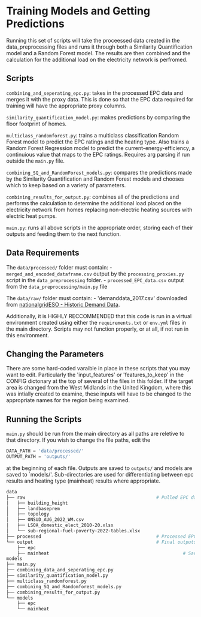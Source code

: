 # Training Models and Getting Predictions
    
Running this set of scripts will take the proceessed data created in the data_preprocessing files and runs it through both a Similarity Quantification model and a Random Forest model. The results are then combined and the calculation for the additional load on the electricity network is perfromed. 

## Scripts

`combining_and_seperating_epc.py`: takes in the processed EPC data and merges it with the proxy data. This is done so that the EPC data required for                training will have the appropriate proxy columns. 

`similarity_quantification_model.py`: makes predictions by comparing the floor footprint of homes.

`multiclass_randomforest.py`: trains a multiclass classification Random Forest model to predict the EPC ratings and the heating type. Also trains a Random Forest Regression model to predict the current-energy-efficiency, a continuious value that maps to the EPC ratings. Requires arg parsing if run outside the `main.py` file.

`combining_SQ_and_RandomForest_models.py`: compares the predictions made by the Similarity Quantification and Random Forest models and chooses which to keep based on a variety of parameters.

`combining_results_for_output.py`: combines all of the predictions and performs the calculation to determine the additional load placed on the electricity network from homes replacing non-electric heating sources with electric heat pumps.

`main.py`: runs all above scripts in the appropriate order, storing each of their outputs and feeding them to the next function.


## Data Requirements

The `data/processed/` folder must contain:
	- `merged_and_encoded_dataframe.csv` output by the `processing_proxies.py` script in the `data_preprocessing` folder.
	- `processed_EPC_data.csv` output from the `data_preprocessing/main.py` file

The `data/raw/` folder must contain:
	- 'demanddata_2017.csv' downloaded from [nationalgridESO - Historic Demand Data](https://data.nationalgrideso.com/demand/historic-demand-data).

Additionally, it is HIGHLY RECCOMMENDED that this code is run in a virtual environment created using either the `requirements.txt` or `env.yml` files in the main directory. Scripts may not function properly, or at all, if not run in this environment.


## Changing the Parameters

There are some hard-coded varaible in place in these scripts that you may want to edit. Particularly the 'input_features' or 'features_to_keep' in the CONFIG dictonary at the top of several of the files in this folder. If the target area is changed from the West Midlands in the United Kingdom, where this was intially created to examine, these inputs will have to be changed to the appropriate names for the region being examined. 


## Running the Scripts
`main.py` should be run from the main directory as all paths are reletive to that directory. If you wish to change the file paths, edit the 
```python
DATA_PATH = 'data/processed/'
OUTPUT_PATH = 'outputs/'
```
at the beginning of each file. Outputs are saved to `outputs/` and models are saved to `models/'. Sub-directories are used for differentiating between epc results and heating type (mainheat) results where appropriate.



```bash
data   
├── raw                                                 # Pulled EPC data
│   ├── building_height	        
│   ├── landbaseprem	            
│   ├── topology	                  
│   ├── ONSUD_AUG_2022_WM.csv    
│   ├── LSOA_domestic_elect_2010-20.xlsx
│   └── sub-regional-fuel-poverty-2022-tables.xlsx
├── processed                                           # Processed EPC data
└── output                                              # Final outputs	
	├── epc
	├── mainheat	                                              # Saved plots from notebooks
models
├── main.py
├── combining_data_and_seperating_epc.py
├── similarity_quantification_model.py
├── multiclass_randomforest.py
├── combining_SQ_and_Randomforest_models.py
├── combining_results_for_output.py
└── models
    ├── epc
    └── mainheat
```



